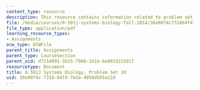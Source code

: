 ```yaml
---
content_type: resource
description: This resource contains information related to problem set 10.
file: /media/courses/8-591j-systems-biology-fall-2014/36e0074c731864f47e5a4050db91e22d_MIT8_591JF14_ProblemSet10.pdf
file_type: application/pdf
learning_resource_types:
- Assignments
ocw_type: OCWFile
parent_title: Assignments
parent_type: CourseSection
parent_uid: d7114091-3615-7908-241b-6e081921581f
resourcetype: Document
title: 8.591J Systems Biology, Problem Set 10
uid: 36e0074c-7318-64f4-7e5a-4050db91e22d
---
```

